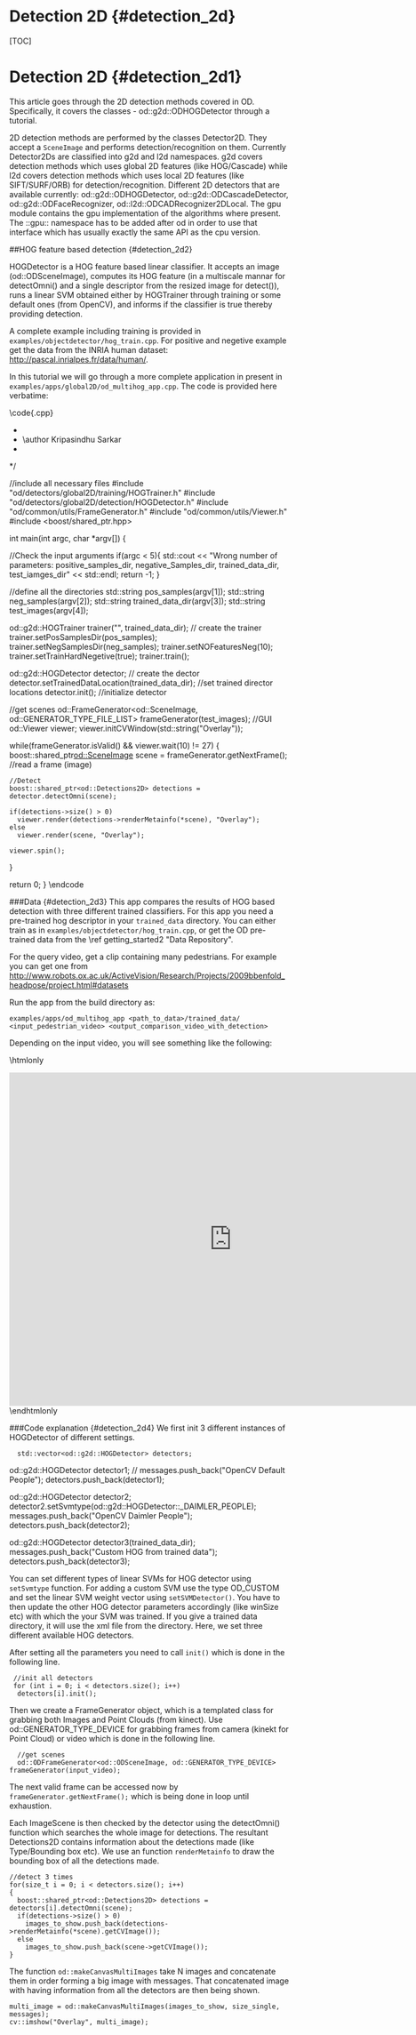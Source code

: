 Detection 2D {#detection_2d}
====
[TOC]

Detection 2D {#detection_2d1}
===

This article goes through the 2D detection methods covered in OD. Specifically, it covers the classes - od::g2d::ODHOGDetector through a tutorial.

2D detection methods are performed by the classes Detector2D. They accept a `SceneImage` and performs detection/recognition on them. Currently Detector2Ds are classified into g2d and l2d namespaces. g2d covers detection methods which uses global 2D features (like HOG/Cascade) while l2d covers detection methods which uses local 2D features (like SIFT/SURF/ORB) for detection/recognition. Different 2D detectors that are available currently: od::g2d::ODHOGDetector, od::g2d::ODCascadeDetector, od::g2d::ODFaceRecognizer, od::l2d::ODCADRecognizer2DLocal.
The gpu module contains the gpu implementation of the algorithms where present. The ::gpu:: namespace has to be added after od in order to use that interface which has usually exactly the same API as the cpu version.

##HOG feature based detection {#detection_2d2}

HOGDetector is a HOG feature based linear classifier. It accepts an image (od::ODSceneImage), computes its HOG feature (in a multiscale mannar for detectOmni() and a single descriptor from the resized image for detect()), runs a linear SVM obtained either by HOGTrainer through training or some default ones (from OpenCV), and informs if the classifier is true thereby providing detection.

A complete example including training is provided in `examples/objectdetector/hog_train.cpp`. For positive and negetive example get the data from the INRIA human dataset: http://pascal.inrialpes.fr/data/human/.
 
In this tutorial we will go through a more complete application in present in `examples/apps/global2D/od_multihog_app.cpp`. The code is provided here verbatime: 

\code{.cpp}

*
* \author Kripasindhu Sarkar
*
*/

//include all necessary files
#include "od/detectors/global2D/training/HOGTrainer.h"
#include "od/detectors/global2D/detection/HOGDetector.h"
#include "od/common/utils/FrameGenerator.h"
#include "od/common/utils/Viewer.h"
#include <boost/shared_ptr.hpp>

int main(int argc, char *argv[])
{

//Check the input arguments
  if(argc < 5){
    std::cout << "Wrong number of parameters: positive_samples_dir, negative_Samples_dir, trained_data_dir, test_iamges_dir" << std::endl;
    return -1;
  }

  //define all the directories
  std::string pos_samples(argv[1]);
  std::string neg_samples(argv[2]);
  std::string trained_data_dir(argv[3]);
  std::string test_images(argv[4]);

  od::g2d::HOGTrainer trainer("", trained_data_dir); // create the trainer
  trainer.setPosSamplesDir(pos_samples);
  trainer.setNegSamplesDir(neg_samples);
  trainer.setNOFeaturesNeg(10);
  trainer.setTrainHardNegetive(true);
  trainer.train();

  od::g2d::HOGDetector detector; // create the dector
  detector.setTrainedDataLocation(trained_data_dir); //set trained director locations
  detector.init(); //initialize detector

  //get scenes
  od::FrameGenerator<od::SceneImage, od::GENERATOR_TYPE_FILE_LIST> frameGenerator(test_images);
  //GUI
  od::Viewer viewer;
  viewer.initCVWindow(std::string("Overlay"));

  while(frameGenerator.isValid() && viewer.wait(10) != 27)
  {
    boost::shared_ptr<od::SceneImage> scene = frameGenerator.getNextFrame(); //read a frame (image)

    //Detect
    boost::shared_ptr<od::Detections2D> detections = detector.detectOmni(scene);

    if(detections->size() > 0)
      viewer.render(detections->renderMetainfo(*scene), "Overlay");
    else
      viewer.render(scene, "Overlay");

    viewer.spin();
  }

  return 0;
}
\endcode

###Data {#detection_2d3}
This app compares the results of HOG based detection with three different trained classifiers. For this app you need a pre-trained hog descriptor in your `trained_data` directory. You can either train  as in `examples/objectdetector/hog_train.cpp`, or get the OD pre-trained data from the \ref getting_started2 "Data Repository".

For the query video, get a clip containing many pedestrians. For example you can get one from http://www.robots.ox.ac.uk/ActiveVision/Research/Projects/2009bbenfold_headpose/project.html#datasets

Run the app from the build directory as:

    examples/apps/od_multihog_app <path_to_data>/trained_data/ <input_pedestrian_video> <output_comparison_video_with_detection>

Depending on the input video, you will see something like the following:

\htmlonly
<div align="center">
<iframe width="800" height="600" src="https://www.youtube.com/embed/NaED6B-S4ks" frameborder="0" allowfullscreen></iframe>
</div>
\endhtmlonly


###Code explanation {#detection_2d4}
We first init 3 different instances of HOGDetector of different settings.  

      std::vector<od::g2d::HOGDetector> detectors;
  od::g2d::HOGDetector detector1; //
  messages.push_back("OpenCV Default People"); 
  detectors.push_back(detector1);

  od::g2d::HOGDetector detector2; 
  detector2.setSvmtype(od::g2d::HOGDetector::_DAIMLER_PEOPLE);
  messages.push_back("OpenCV Daimler People"); 
  detectors.push_back(detector2);

  od::g2d::HOGDetector detector3(trained_data_dir);
  messages.push_back("Custom HOG from trained data"); 
  detectors.push_back(detector3);      
      
You can set different types of linear SVMs for HOG detector using `setSvmtype` function. For adding a custom SVM use the type OD_CUSTOM and set the linear SVM weight vector using `setSVMDetector()`. You have to then update the other HOG detector parameters accordingly (like winSize etc) with which the your SVM was trained.  If you give a trained data directory, it will use the xml file from the directory. Here, we set three different available HOG detectors.
  
After setting all the parameters you need to call `init()` which is done in the following line.
  
     //init all detectors
     for (int i = 0; i < detectors.size(); i++) 
      detectors[i].init();
     
Then we create a FrameGenerator object, which is a templated class for grabbing both Images and Point Clouds (from kinect). Use od::GENERATOR_TYPE_DEVICE for grabbing frames from camera (kinekt for Point Cloud) or video which is done in the following line.      
      
      //get scenes
      od::ODFrameGenerator<od::ODSceneImage, od::GENERATOR_TYPE_DEVICE> frameGenerator(input_video); 
      
The next valid frame can be accessed now by `frameGenerator.getNextFrame();` which is being done in loop until exhaustion.   

Each ImageScene is then checked by the detector using the detectOmni() function which searches the whole image for detections. The resultant Detections2D contains information about the detections made (like Type/Bounding box etc). We use an function `renderMetainfo` to draw the bounding box of all the detections made.
 
    //detect 3 times
    for(size_t i = 0; i < detectors.size(); i++)
    {
      boost::shared_ptr<od::Detections2D> detections =  detectors[i].detectOmni(scene);
      if(detections->size() > 0)
        images_to_show.push_back(detections->renderMetainfo(*scene).getCVImage());
      else 
        images_to_show.push_back(scene->getCVImage());
    }

The function `od::makeCanvasMultiImages` take N images and concatenate them in order forming a big image with messages. That concatenated image with having information from all the detectors are then being shown. 
  
    multi_image = od::makeCanvasMultiImages(images_to_show, size_single, messages);
    cv::imshow("Overlay", multi_image);
    
    
